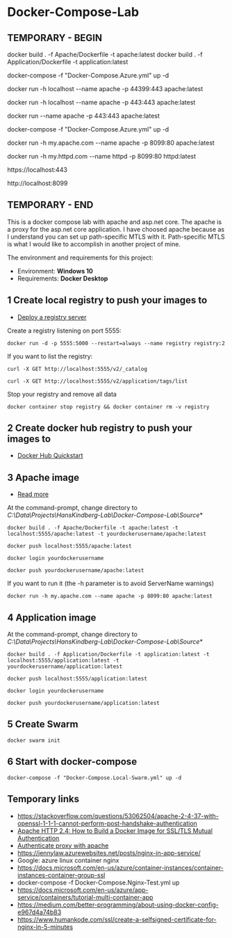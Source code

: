 # Docker-Compose-Lab



## TEMPORARY - BEGIN

docker build . -f Apache/Dockerfile -t apache:latest
docker build . -f Application/Dockerfile -t application:latest

docker-compose -f "Docker-Compose.Azure.yml" up -d






docker run -h localhost --name apache -p 44399:443 apache:latest

docker run -h localhost --name apache -p 443:443 apache:latest

docker run --name apache -p 443:443 apache:latest

docker-compose -f "Docker-Compose.Azure.yml" up -d

docker run -h my.apache.com --name apache -p 8099:80 apache:latest

docker run -h my.httpd.com --name httpd -p 8099:80 httpd:latest

https://localhost:443

http://localhost:8099

## TEMPORARY - END

















This is a docker compose lab with apache and asp.net core. The apache is a proxy for the asp.net core application. I have choosed apache because as I understand you can set up path-specific MTLS with it. Path-specific MTLS is what I would like to accomplish in another project of mine.

The environment and requirements for this project:

- Environment: **Windows 10**
- Requirements: **Docker Desktop**

## 1 Create local registry to push your images to

 - [Deploy a registry server](https://docs.docker.com/registry/deploying/)

Create a registry listening on port 5555:

	docker run -d -p 5555:5000 --restart=always --name registry registry:2

If you want to list the registry:

	curl -X GET http://localhost:5555/v2/_catalog

	curl -X GET http://localhost:5555/v2/application/tags/list

Stop your registry and remove all data

	docker container stop registry && docker container rm -v registry

## 2 Create docker hub registry to push your images to

 - [Docker Hub Quickstart](https://docs.docker.com/docker-hub/)

## 3 Apache image

- [Read more](/Source/Apache/ReadMe.md)

At the command-prompt, change directory to *C:\Data\Projects\HansKindberg-Lab\Docker-Compose-Lab\Source**

	docker build . -f Apache/Dockerfile -t apache:latest -t localhost:5555/apache:latest -t yourdockerusername/apache:latest

	docker push localhost:5555/apache:latest

	docker login yourdockerusername

	docker push yourdockerusername/apache:latest

If you want to run it (the -h parameter is to avoid ServerName warnings)

	docker run -h my.apache.com --name apache -p 8099:80 apache:latest

## 4 Application image

At the command-prompt, change directory to *C:\Data\Projects\HansKindberg-Lab\Docker-Compose-Lab\Source**

	docker build . -f Application/Dockerfile -t application:latest -t localhost:5555/application:latest -t yourdockerusername/application:latest

	docker push localhost:5555/application:latest

	docker login yourdockerusername

	docker push yourdockerusername/application:latest

## 5 Create Swarm

	docker swarm init

## 6 Start with docker-compose

	docker-compose -f "Docker-Compose.Local-Swarm.yml" up -d

## Temporary links

- https://stackoverflow.com/questions/53062504/apache-2-4-37-with-openssl-1-1-1-cannot-perform-post-handshake-authentication
- [Apache HTTP 2.4: How to Build a Docker Image for SSL/TLS Mutual Authentication](https://dzone.com/articles/apache-http-24-how-to-build-a-docker-image-for-ssl)
- [Authenticate proxy with apache](https://docs.docker.com/registry/recipes/apache/)
- https://jennylaw.azurewebsites.net/posts/nginx-in-app-service/
- Google: azure linux container nginx
- https://docs.microsoft.com/en-us/azure/container-instances/container-instances-container-group-ssl
- docker-compose -f Docker-Compose.Nginx-Test.yml up
- https://docs.microsoft.com/en-us/azure/app-service/containers/tutorial-multi-container-app
- https://medium.com/better-programming/about-using-docker-config-e967d4a74b83
- https://www.humankode.com/ssl/create-a-selfsigned-certificate-for-nginx-in-5-minutes
